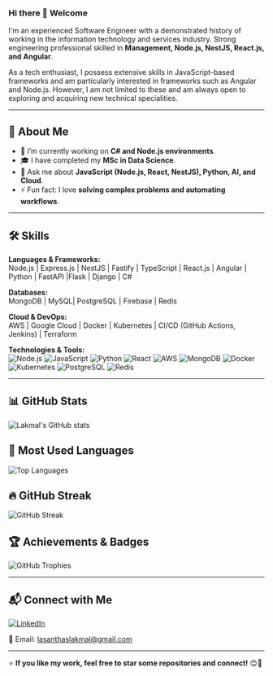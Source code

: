 ### Hi there 👋 Welcome

I'm an experienced Software Engineer with a demonstrated history of working in the information technology and services industry. Strong engineering professional skilled in **Management, Node.js, NestJS, React.js, and Angular**.

As a tech enthusiast, I possess extensive skills in JavaScript-based frameworks and am particularly interested in frameworks such as Angular and Node.js. However, I am not limited to these and am always open to exploring and acquiring new technical specialities.

---

## 🚀 About Me
- 🔭 I’m currently working on **C# and Node.js environments**.
- 🎓 I have completed my **MSc in Data Science**.
- 💬 Ask me about **JavaScript (Node.js, React, NestJS), Python, AI, and Cloud**.
- ⚡ Fun fact: I love **solving complex problems and automating workflows**.

---

## 🛠️ Skills
**Languages & Frameworks:**  
Node.js | Express.js | NestJS | Fastify | TypeScript | React.js | Angular | Python | FastAPI |Flask | Django | C#

**Databases:**  
MongoDB | MySQL| PostgreSQL | Firebase | Redis

**Cloud & DevOps:**  
AWS | Google Cloud | Docker | Kubernetes | CI/CD (GitHub Actions, Jenkins) | Terraform

**Technologies & Tools:**  
![Node.js](https://img.shields.io/badge/-Node.js-339933?style=flat&logo=node.js&logoColor=white)
![JavaScript](https://img.shields.io/badge/-JavaScript-F7DF1E?style=flat&logo=javascript&logoColor=black)
![Python](https://img.shields.io/badge/-Python-3776AB?style=flat&logo=python&logoColor=white)
![React](https://img.shields.io/badge/-React-61DAFB?style=flat&logo=react&logoColor=black)
![AWS](https://img.shields.io/badge/-AWS-232F3E?style=flat&logo=amazon-aws&logoColor=white)
![MongoDB](https://img.shields.io/badge/-MongoDB-47A248?style=flat&logo=mongodb&logoColor=white)
![Docker](https://img.shields.io/badge/-Docker-2496ED?style=flat&logo=docker&logoColor=white)
![Kubernetes](https://img.shields.io/badge/-Kubernetes-326CE5?style=flat&logo=kubernetes&logoColor=white)
![PostgreSQL](https://img.shields.io/badge/-PostgreSQL-336791?style=flat&logo=postgresql&logoColor=white)
![Redis](https://img.shields.io/badge/-Redis-DC382D?style=flat&logo=redis&logoColor=white)

---

## 📊 GitHub Stats

![Lakmal's GitHub stats](https://github-readme-stats.vercel.app/api?username=lasalasa&show_icons=true&theme=radical)

## 📌 Most Used Languages
![Top Languages](https://github-readme-stats.vercel.app/api/top-langs/?username=lasalasa&layout=compact&theme=radical)

## 🔥 GitHub Streak
![GitHub Streak](https://github-readme-streak-stats.herokuapp.com/?user=lasalasa&theme=radical)

## 🏆 Achievements & Badges
![GitHub Trophies](https://github-profile-trophy.vercel.app/?username=lasalasa&theme=radical)

---

## 📬 Connect with Me
[![LinkedIn](https://img.shields.io/badge/-LinkedIn-blue?style=flat&logo=linkedin)](https://www.linkedin.com/in/lasantha-lakmal/)

📧 Email: [lasanthaslakmal@gmail.com](mailto:lasanthaslakmal@gmail.com)

---

⭐ **If you like my work, feel free to star some repositories and connect!** 😊🚀

